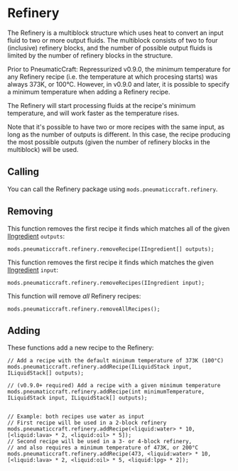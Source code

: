 # Refinery

The Refinery is a multiblock structure which uses heat to convert an input fluid to two or more output fluids. The multiblock consists of two to four (inclusive) refinery blocks, and the number of possible output fluids is limited by the number of refinery blocks in the structure.

Prior to PneumaticCraft: Repressurized v0.9.0, the minimum temperature for any Refinery recipe (i.e. the temperature at which procesing starts) was always 373K, or 100°C. However, in v0.9.0 and later, it is possible to specify a minimum temperature when adding a Refinery recipe.

The Refinery will start processing fluids at the recipe's minimum temperature, and will work faster as the temperature rises.

Note that it's possible to have two or more recipes with the same input, as long as the number of outputs is different. In this case, the recipe producing the most possible outputs (given the number of refinery blocks in the multiblock) will be used.

## Calling

You can call the Refinery package using `mods.pneumaticcraft.refinery`.

## Removing

This function removes the first recipe it finds which matches all of the given [IIngredient](/Vanilla/Variable_Types/IIngredient/) `outputs`:

```zenscript
mods.pneumaticcraft.refinery.removeRecipe(IIngredient[] outputs);
```

This function removes the first recipe it finds which matches the given [IIngredient](/Vanilla/Variable_Types/IIngredient/) `input`:

```zenscript
mods.pneumaticcraft.refinery.removeRecipes(IIngredient input);
```

This function will remove *all* Refinery recipes:

```zenscript
mods.pneumaticcraft.refinery.removeAllRecipes();
```

## Adding

These functions add a new recipe to the Refinery:

```zenscript
// Add a recipe with the default minimum temperature of 373K (100°C)
mods.pneumaticcraft.refinery.addRecipe(ILiquidStack input, ILiquidStack[] outputs);

// (v0.9.0+ required) Add a recipe with a given minimum temperature
mods.pneumaticcraft.refinery.addRecipe(int minimumTemperature, ILiquidStack input, ILiquidStack[] outputs);


// Example: both recipes use water as input
// First recipe will be used in a 2-block refinery
mods.pneumaticcraft.refinery.addRecipe(<liquid:water> * 10, [<liquid:lava> * 2, <liquid:oil> * 5]);
// Second recipe will be used in a 3- or 4-block refinery,
// and also requires a minimum temperature of 473K, or 200°C
mods.pneumaticcraft.refinery.addRecipe(473, <liquid:water> * 10, [<liquid:lava> * 2, <liquid:oil> * 5, <liquid:lpg> * 2]);
```